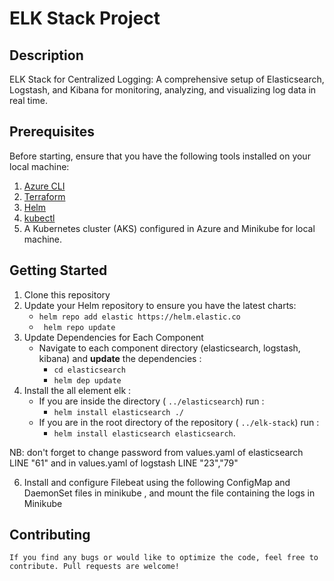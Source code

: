# ELK Stack Project

## Description
ELK Stack for Centralized Logging: A comprehensive setup of Elasticsearch, Logstash, and Kibana for monitoring, analyzing, and visualizing log data in real time.

## Prerequisites
Before starting, ensure that you have the following tools installed on your local machine:
1. [Azure CLI](https://docs.microsoft.com/en-us/cli/azure/install-azure-cli)
2. [Terraform](https://learn.hashicorp.com/tutorials/terraform/install-cli)
3. [Helm](https://helm.sh/docs/intro/install/)
4. [kubectl](https://kubernetes.io/docs/tasks/tools/)
5. A Kubernetes cluster (AKS) configured in Azure and Minikube for local machine.
   
## Getting Started
1. Clone this repository
2. Update your Helm repository to ensure you have the latest charts:
    - `helm repo add elastic https://helm.elastic.co`
    - ` helm repo update`
3. Update Dependencies for Each Component
    - Navigate to each component directory (elasticsearch, logstash, kibana) and **update** the dependencies :
         -  `cd elasticsearch `
         - `helm dep update`
4. Install the all element elk :
    - If you are inside the directory ( `../elasticsearch`) run :
       - `helm install elasticsearch ./` 
    - If you are in the root directory of the repository ( `../elk-stack`) run :
       - `helm install elasticsearch elasticsearch`.

NB: don't forget to change password from values.yaml of elasticsearch LINE "61" 
    and in values.yaml of logstash  LINE "23","79"
     
6. Install and configure Filebeat using the following ConfigMap and DaemonSet files in minikube , and mount the file containing the logs in Minikube
 
         

    


## Contributing

    If you find any bugs or would like to optimize the code, feel free to contribute. Pull requests are welcome!







   







